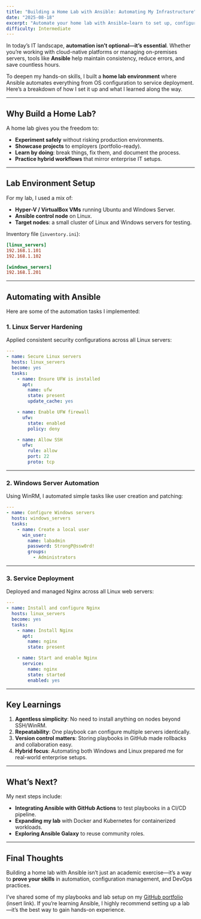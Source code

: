 ```yaml
---
title: "Building a Home Lab with Ansible: Automating My Infrastructure"
date: "2025-08-18"
excerpt: "Automate your home lab with Ansible—learn to set up, configure, and manage Linux and Windows servers efficiently."
difficulty: Intermediate
---
```


In today’s IT landscape, **automation isn’t optional—it’s essential**. Whether you’re working with cloud-native platforms or managing on-premises servers, tools like **Ansible** help maintain consistency, reduce errors, and save countless hours.  

To deepen my hands-on skills, I built a **home lab environment** where Ansible automates everything from OS configuration to service deployment. Here’s a breakdown of how I set it up and what I learned along the way.  

---

## Why Build a Home Lab?

A home lab gives you the freedom to:
- **Experiment safely** without risking production environments.  
- **Showcase projects** to employers (portfolio-ready).  
- **Learn by doing**: break things, fix them, and document the process.  
- **Practice hybrid workflows** that mirror enterprise IT setups.  

---

## Lab Environment Setup

For my lab, I used a mix of:
- **Hyper-V / VirtualBox VMs** running Ubuntu and Windows Server.  
- **Ansible control node** on Linux.  
- **Target nodes**: a small cluster of Linux and Windows servers for testing.  

Inventory file (`inventory.ini`):

```ini
[linux_servers]
192.168.1.101
192.168.1.102

[windows_servers]
192.168.1.201
```

---

## Automating with Ansible

Here are some of the automation tasks I implemented:  

### 1. Linux Server Hardening
Applied consistent security configurations across all Linux servers:

```yaml
---
- name: Secure Linux servers
  hosts: linux_servers
  become: yes
  tasks:
    - name: Ensure UFW is installed
      apt:
        name: ufw
        state: present
        update_cache: yes

    - name: Enable UFW firewall
      ufw:
        state: enabled
        policy: deny

    - name: Allow SSH
      ufw:
        rule: allow
        port: 22
        proto: tcp
```

---

### 2. Windows Server Automation
Using WinRM, I automated simple tasks like user creation and patching:

```yaml
---
- name: Configure Windows servers
  hosts: windows_servers
  tasks:
    - name: Create a local user
      win_user:
        name: labadmin
        password: StrongP@ssw0rd!
        groups:
          - Administrators
```

---

### 3. Service Deployment
Deployed and managed Nginx across all Linux web servers:

```yaml
---
- name: Install and configure Nginx
  hosts: linux_servers
  become: yes
  tasks:
    - name: Install Nginx
      apt:
        name: nginx
        state: present

    - name: Start and enable Nginx
      service:
        name: nginx
        state: started
        enabled: yes
```

---

## Key Learnings

1. **Agentless simplicity**: No need to install anything on nodes beyond SSH/WinRM.  
2. **Repeatability**: One playbook can configure multiple servers identically.  
3. **Version control matters**: Storing playbooks in GitHub made rollbacks and collaboration easy.  
4. **Hybrid focus**: Automating both Windows and Linux prepared me for real-world enterprise setups.  

---

## What’s Next?

My next steps include:  
- **Integrating Ansible with GitHub Actions** to test playbooks in a CI/CD pipeline.  
- **Expanding my lab** with Docker and Kubernetes for containerized workloads.  
- **Exploring Ansible Galaxy** to reuse community roles.  

---

## Final Thoughts

Building a home lab with Ansible isn’t just an academic exercise—it’s a way to **prove your skills** in automation, configuration management, and DevOps practices.  

I’ve shared some of my playbooks and lab setup on my [GitHub portfolio](#) (insert link). If you’re learning Ansible, I highly recommend setting up a lab—it’s the best way to gain hands-on experience.  
